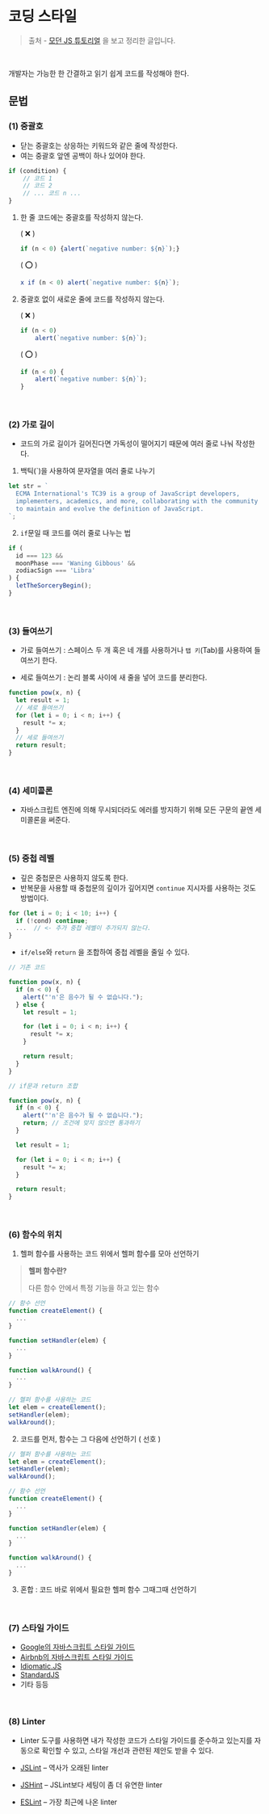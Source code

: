 # 코딩 스타일



> 출처 - [모던 JS 튜토리얼](****https://ko.javascript.info/****) 을 보고 정리한 글입니다.



<br>



개발자는 가능한 한 간결하고 읽기 쉽게 코드를 작성해야 한다. 



## 문법

### (1) 중괄호

- 닫는 중괄호는 상응하는 키워드와 같은 줄에 작성한다.
- 여는 중괄호 앞엔 공백이 하나 있어야 한다.

```javascript
if (condition) {
    // 코드 1
    // 코드 2
    // ... 코드 n ...
}
```



1. 한 줄 코드에는 중괄호를 작성하지 않는다.

    ( ❌ )

    ```javascript
    if (n < 0) {alert(`negative number: ${n}`);}
    ```

    ( ⭕ )

    ```javascript
    x if (n < 0) alert(`negative number: ${n}`);
    ```



2. 중괄호 없이 새로운 줄에 코드를 작성하지 않는다.

    ( ❌ )

    ```javascript
    if (n < 0) 
        alert(`negative number: ${n}`);
    ```

    ( ⭕ ) 

    ```javascript
    if (n < 0) {
        alert(`negative number: ${n}`);
    }
    ```

<br>

### (2) 가로 길이

- 코드의 가로 길이가 길어진다면 가독성이 떨어지기 때문에 여러 줄로 나눠 작성한다.

1. 백틱(`)을 사용하여 문자열을 여러 줄로 나누기

```javascript
let str = `
  ECMA International's TC39 is a group of JavaScript developers,
  implementers, academics, and more, collaborating with the community
  to maintain and evolve the definition of JavaScript.
`;
```

2. `if`문일 때 코드를 여러 줄로 나누는 법

```javascript
if (
  id === 123 &&
  moonPhase === 'Waning Gibbous' &&
  zodiacSign === 'Libra'
) {
  letTheSorceryBegin();
}
```

<br>

### (3) 들여쓰기

- 가로 들여쓰기 : 스페이스 두 개 혹은 네 개를 사용하거나 `탭 키`(Tab)를 사용하여 들여쓰기 한다.

- 세로 들여쓰기 : 논리 블록 사이에 새 줄을 넣어 코드를 분리한다.

```javascript
function pow(x, n) {
  let result = 1;
  // 세로 들여쓰기         
  for (let i = 0; i < n; i++) {
    result *= x;
  }
  // 세로 들여쓰기
  return result;
}
```

<br>

### (4) 세미콜론

- 자바스크립트 엔진에 의해 무시되더라도 에러를 방지하기 위해 모든 구문의 끝엔 세미콜론을 써준다.

<br>

### (5) 중첩 레벨

- 깊은 중첩문은 사용하지 않도록 한다.
- 반복문을 사용할 때 중첩문의 깊이가 깊어지면 `continue` 지시자를 사용하는 것도 방법이다.

```javascript
for (let i = 0; i < 10; i++) {
  if (!cond) continue;
  ...  // <- 추가 중첩 레벨이 추가되지 않는다.
}
```

- `if/else`와 `return` 을 조합하여 중첩 레벨을 줄일 수 있다.

```javascript
// 기존 코드

function pow(x, n) {
  if (n < 0) {
    alert("'n'은 음수가 될 수 없습니다.");
  } else {
    let result = 1;

    for (let i = 0; i < n; i++) {
      result *= x;
    }

    return result;
  }
}
```

```javascript
// if문과 return 조합

function pow(x, n) {
  if (n < 0) {
    alert("'n'은 음수가 될 수 없습니다.");
    return; // 조건에 맞지 않으면 통과하기
  }

  let result = 1;

  for (let i = 0; i < n; i++) {
    result *= x;
  }

  return result;
}
```
<br>


### (6) 함수의 위치

1. 헬퍼 함수를 사용하는 코드 위에서 헬퍼 함수를 모아 선언하기

> **헬퍼 함수란?**
>
> 다른 함수 안에서 특정 기능을 하고 있는 함수

```javascript
// 함수 선언
function createElement() {
  ...
}

function setHandler(elem) {
  ...
}

function walkAround() {
  ...
}

// 헬퍼 함수를 사용하는 코드
let elem = createElement();
setHandler(elem);
walkAround();
```

2. 코드를 먼저, 함수는 그 다음에 선언하기 ( 선호 )

```javascript
// 헬퍼 함수를 사용하는 코드
let elem = createElement();
setHandler(elem);
walkAround();

// 함수 선언
function createElement() {
  ...
}

function setHandler(elem) {
  ...
}

function walkAround() {
  ...
}
```

3. 혼합 : 코드 바로 위에서 필요한 헬퍼 함수 그때그때 선언하기

<br>

### (7) 스타일 가이드

- [Google의 자바스크립트 스타일 가이드](https://google.github.io/styleguide/jsguide.html)
- [Airbnb의 자바스크립트 스타일 가이드](https://github.com/airbnb/javascript)
- [Idiomatic.JS](https://github.com/rwaldron/idiomatic.js)
- [StandardJS](https://standardjs.com/)
- 기타 등등

<br>

### (8) Linter

- Linter 도구를 사용하면 내가 작성한 코드가 스타일 가이드를 준수하고 있는지를 자동으로 확인할 수 있고, 스타일 개선과 관련된 제안도 받을 수 있다.

- [JSLint](http://www.jslint.com/) – 역사가 오래된 linter
- [JSHint](http://www.jshint.com/) – JSLint보다 세팅이 좀 더 유연한 linter
- [ESLint](http://eslint.org/) – 가장 최근에 나온 linter